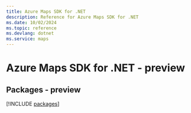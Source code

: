 ```yaml
---
title: Azure Maps SDK for .NET
description: Reference for Azure Maps SDK for .NET
ms.date: 10/02/2024
ms.topic: reference
ms.devlang: dotnet
ms.service: maps
---
```

# Azure Maps SDK for .NET - preview
## Packages - preview
[!INCLUDE [packages](maps-index.md)]